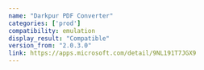 ```yaml
---
name: "Darkpur PDF Converter"
categories: ['prod']
compatibility: emulation
display_result: "Compatible"
version_from: "2.0.3.0"
link: https://apps.microsoft.com/detail/9NL191T7JGX9
---
```

